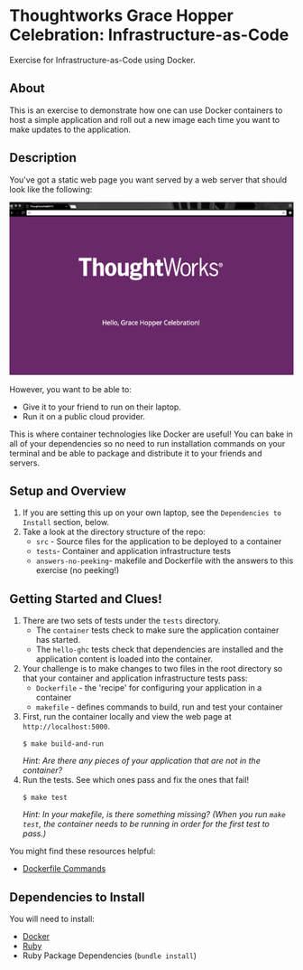 # Thoughtworks Grace Hopper Celebration: Infrastructure-as-Code
Exercise for Infrastructure-as-Code using Docker.

## About
This is an exercise to demonstrate how one can use Docker containers
to host a simple application and roll out a new image each time you want
to make updates to the application.

## Description
You've got a static web page you want served by a web server
that should look like the following:

![Image of Expected Web Page](answers-no-peeking/application_landing_page.png)

However, you want to be able to:
* Give it to your friend to run on their laptop.
* Run it on a public cloud provider.

This is where container technologies like Docker are useful!
You can bake in all of your dependencies so no need to run
installation commands on your terminal and be able to package
and distribute it to your friends and servers.

## Setup and Overview
1. If you are setting this up on your own laptop, see the `Dependencies to Install` section, below.
1. Take a look at the directory structure of the repo:
    * `src` - Source files for the application to be deployed to a container
    * `tests`- Container and application infrastructure tests
    * `answers-no-peeking`- makefile and Dockerfile with the answers to this exercise (no peeking!)

## Getting Started and Clues!
1. There are two sets of tests under the `tests` directory.
    * The `container` tests check to make sure the application container
      has started.
    * The `hello-ghc` tests check that dependencies are installed and the
      application content is loaded into the container.
1. Your challenge is to make changes to two files in the root directory so that your container and application infrastructure tests pass:
    * `Dockerfile` - the 'recipe' for configuring your application in a container
    * `makefile` - defines commands to build, run and test your container
1. First, run the container locally and view the web page at `http://localhost:5000`.
   ```
   $ make build-and-run
   ```
   *Hint: Are there any pieces of your application that are not in the container?*
1. Run the tests. See which ones pass and fix the ones that fail!
   ```
   $ make test
   ```
   *Hint: In your makefile, is there something missing? (When you run `make test`, the container needs to be running in order for the first test to pass.)*

You might find these resources helpful:
* [Dockerfile Commands](https://docs.docker.com/engine/reference/builder/)

## Dependencies to Install
You will need to install:
* [Docker](https://docs.docker.com/install/)
* [Ruby](https://www.ruby-lang.org/en/documentation/installation/)
* Ruby Package Dependencies (`bundle install`)
